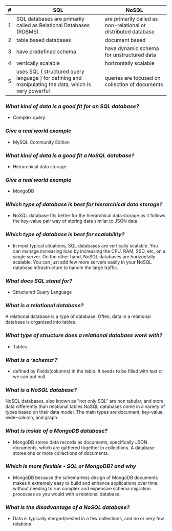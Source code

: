 |#|SQL |NoSQL|
|-----|--------|--------|
|1   |SQL databases are primarily called as Relational Databases (RDBMS)        |are primarily called as non-relational or distributed database|
|2   |table based databases|document based|
|3   |have predefined schema|have dynamic schema for unstructured data|
|4   |vertically scalable| horizontally scalable|
|5   |uses SQL ( structured query language ) for defining and manipulating the data, which is very powerful|queries are focused on collection of documents|

### *What kind of data is a good fit for an SQL database?* ###

- Complex query

### *Give a real world example* ###

- MySQL Community Edition

### *What kind of data is a good fit a NoSQL database?* ###

- Hierarchical data storage

### *Give a real world example* ###

- MongoDB

### *Which type of database is best for hierarchical data storage?* ###

- NoSQL database fits better for the hierarchical data storage as it follows the key-value pair way of storing data similar to JSON data.

### *Which type of database is best for scalability?* ###

- In most typical situations, SQL databases are vertically scalable. You can manage increasing load by increasing the CPU, RAM, SSD, etc, on a single server. On the other hand, NoSQL databases are horizontally scalable. You can just add few more servers easily in your NoSQL database infrastructure to handle the large traffic.

### *What does SQL stand for?* ###

- Structured Query Language

### *What is a relational database?* ###

A relational database is a type of database. Often, data in a relational database is organized into tables.

### *What type of structure does a relational database work with?* ###

- Tables

### *What is a ‘schema’?* ###

- defined by Fields(columns) in the table. It needs to be filled with text or we can put null.

### *What is a NoSQL database?* ###

NoSQL databases, also known as "not only SQL" are non tabular, and store data differently than relational tables.NoSQL databases come in a variety of types based on their data model. The main types are document, key-value, wide-column, and graph

### *What is inside of a MongoDB database?* ###

- MongoDB stores data records as documents, specifically JSON documents, which are gathered together in collections. A database stores one or more collections of documents.

### *Which is more flexible - SQL or MongoDB? and why* ###

- MongoDB because the schema-less design of MongoDB documents makes it extremely easy to build and enhance applications over time, without needing to run complex and expensive schema migration processes as you would with a relational database.

### *What is the disadvantage of a NoSQL database?* ####

- Data is typically merged/nested in a few collections, and no or very few relations